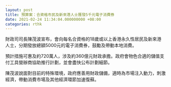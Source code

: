 ```yaml
---
layout: post
title: 預算案：合資格市民及新來港人士獲發5千元電子消費券
date: 2021-02-24 11:34:04.000000000 +08:00
categories: rthk
---
```


財政司司長陳茂波宣布，會向每名合資格的18歲或以上香港永久性居民及新來港人士，分期發放總額5000元的電子消費券，鼓勵及帶動本地消費。

預計措施可惠及約720萬人，涉及約360億元財政承擔。政府會物色合適的儲值支付工具營辦商協助推行計劃，並會盡快公布計劃細節。

陳茂波說面對目前的特殊環境，政府應善用財政儲備，適時為市場注入動力，刺激經濟，帶動消費市場及其他經濟環節加速復蘇。
